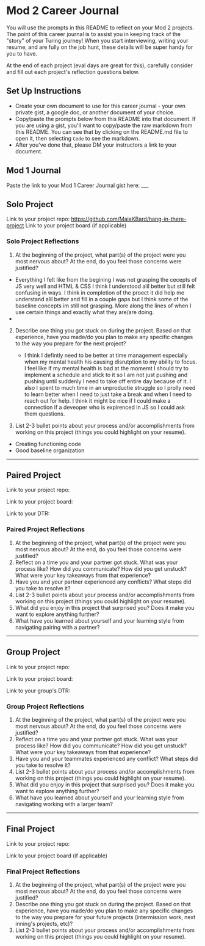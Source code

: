 # Mod 2 Career Journal
You will use the prompts in this README to reflect on your Mod 2 projects.  The point of this career journal is to assist you in keeping track of the "story" of your Turing journey! When you start interviewing, writing your resume, and are fully on the job hunt, these details will be super handy for you to have. 

At the end of each project (eval days are great for this), carefully consider and fill out each project's reflection questions below.

## Set Up Instructions
- Create your own document to use for this career journal - your own private gist, a google doc, or another document of your choice.
- Copy/paste the prompts below from this README into that document.  If you are using a gist, you'll want to copy/paste the raw markdown from this README.  You can see that by clicking on the README.md file to open it, then selecting `Code` to see the markdown.
- After you've done that, please DM your instructors a link to your document. 

## Mod 1 Journal
Paste the link to your Mod 1 Career Journal gist here: ___

## Solo Project

Link to your project repo:
https://github.com/MaiaKBard/hang-in-there-project
Link to your project board (if applicable)

### Solo Project Reflections

1. At the beginning of the project, what part(s) of the project were you most nervous about? At the end, do you feel those concerns were justified?
 - Everything I felt like from the begining I was not grasping the cecepts of JS very well and HTML & CSS I think I understood alil better but still felt confusing in ways. I think in completion of the proect it did help me understand alil better and fill in a couple gaps but I think some of the baseline concepts im still not grasping. More along the lines of when I use certain things and exactly what they are/are doing.
 - 
2. Describe one thing you got stuck on during the project. Based on that experience, have you made/do you plan to make any specific changes to the way you prepare for the next project?
    - I think I defintly need to be better at time management especially when my mental health his causing disrutption to my ability to focus. I feel like if my mental health is bad at the momemt I should try to implement a schedule and stick to it so I am not just pushing and pushing until suddenly I need to take off entire day because of it. I also I spent to much time in an unproductie struggle so I prolly need to learn better when I need to just take a break and when I need to reach out for help. I think it might be nice if I could make a connection if a deveoper who is expirenced in JS so I could ask them questions.
      
3. List 2-3 bullet points about your process and/or accomplishments from working on this project (things you could highlight on your resume). 
 - Creating functioning code
 - Good baseline organization

---


## Paired Project

Link to your project repo:

Link to your project board: 

Link to your DTR:

### Paired Project Reflections

1. At the beginning of the project, what part(s) of the project were you most nervous about? At the end, do you feel those concerns were justified? 
2. Reflect on a time you and your partner got stuck. What was your process like? How did you communicate? How did you get unstuck?  What were your key takeaways from that experience?
3. Have you and your partner experienced any conflicts? What steps did you take to resolve it?
4. List 2-3 bullet points about your process and/or accomplishments from working on this project (things you could highlight on your resume). 
5. What did you enjoy in this project that surprised you? Does it make you want to explore anything further?
6. What have you learned about yourself and your learning style from navigating pairing with a partner? 

---


## Group Project

Link to your project repo:

Link to your project board: 

Link to your group's DTR:


### Group Project Reflections
   
    
1. At the beginning of the project, what part(s) of the project were you most nervous about? At the end, do you feel those concerns were justified? 
2. Reflect on a time you and your partner got stuck. What was your process like? How did you communicate? How did you get unstuck?  What were your key takeaways from that experience?
3. Have you and your teammates experienced any conflict? What steps did you take to resolve it?
4. List 2-3 bullet points about your process and/or accomplishments from working on this project (things you could highlight on your resume). 
5. What did you enjoy in this project that surprised you? Does it make you want to explore anything further?
6. What have you learned about yourself and your learning style from navigating working with a larger team? 
   
    
---

## Final Project

Link to your project repo:

Link to your project board (if applicable)

### Final Project Reflections

1. At the beginning of the project, what part(s) of the project were you most nervous about? At the end, do you feel those concerns were justified? 
2. Describe one thing you got stuck on during the project. Based on that experience, have you made/do you plan to make any specific changes to the way you prepare for your future projects (intermission work, next inning's projects, etc)?
3. List 2-3 bullet points about your process and/or accomplishments from working on this project (things you could highlight on your resume). 

